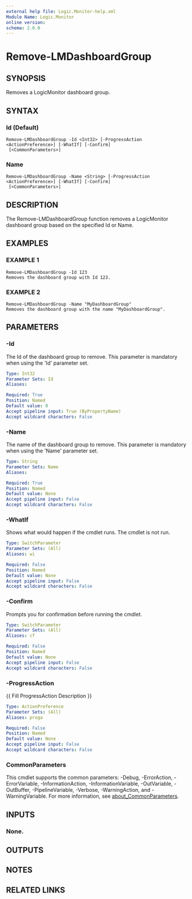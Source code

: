 ```yaml
---
external help file: Logic.Monitor-help.xml
Module Name: Logic.Monitor
online version:
schema: 2.0.0
---
```


# Remove-LMDashboardGroup

## SYNOPSIS
Removes a LogicMonitor dashboard group.

## SYNTAX

### Id (Default)
```
Remove-LMDashboardGroup -Id <Int32> [-ProgressAction <ActionPreference>] [-WhatIf] [-Confirm]
 [<CommonParameters>]
```

### Name
```
Remove-LMDashboardGroup -Name <String> [-ProgressAction <ActionPreference>] [-WhatIf] [-Confirm]
 [<CommonParameters>]
```

## DESCRIPTION
The Remove-LMDashboardGroup function removes a LogicMonitor dashboard group based on the specified Id or Name.

## EXAMPLES

### EXAMPLE 1
```
Remove-LMDashboardGroup -Id 123
Removes the dashboard group with Id 123.
```

### EXAMPLE 2
```
Remove-LMDashboardGroup -Name "MyDashboardGroup"
Removes the dashboard group with the name "MyDashboardGroup".
```

## PARAMETERS

### -Id
The Id of the dashboard group to remove.
This parameter is mandatory when using the 'Id' parameter set.

```yaml
Type: Int32
Parameter Sets: Id
Aliases:

Required: True
Position: Named
Default value: 0
Accept pipeline input: True (ByPropertyName)
Accept wildcard characters: False
```

### -Name
The name of the dashboard group to remove.
This parameter is mandatory when using the 'Name' parameter set.

```yaml
Type: String
Parameter Sets: Name
Aliases:

Required: True
Position: Named
Default value: None
Accept pipeline input: False
Accept wildcard characters: False
```

### -WhatIf
Shows what would happen if the cmdlet runs.
The cmdlet is not run.

```yaml
Type: SwitchParameter
Parameter Sets: (All)
Aliases: wi

Required: False
Position: Named
Default value: None
Accept pipeline input: False
Accept wildcard characters: False
```

### -Confirm
Prompts you for confirmation before running the cmdlet.

```yaml
Type: SwitchParameter
Parameter Sets: (All)
Aliases: cf

Required: False
Position: Named
Default value: None
Accept pipeline input: False
Accept wildcard characters: False
```

### -ProgressAction
{{ Fill ProgressAction Description }}

```yaml
Type: ActionPreference
Parameter Sets: (All)
Aliases: proga

Required: False
Position: Named
Default value: None
Accept pipeline input: False
Accept wildcard characters: False
```

### CommonParameters
This cmdlet supports the common parameters: -Debug, -ErrorAction, -ErrorVariable, -InformationAction, -InformationVariable, -OutVariable, -OutBuffer, -PipelineVariable, -Verbose, -WarningAction, and -WarningVariable. For more information, see [about_CommonParameters](http://go.microsoft.com/fwlink/?LinkID=113216).

## INPUTS

### None.
## OUTPUTS

## NOTES

## RELATED LINKS
